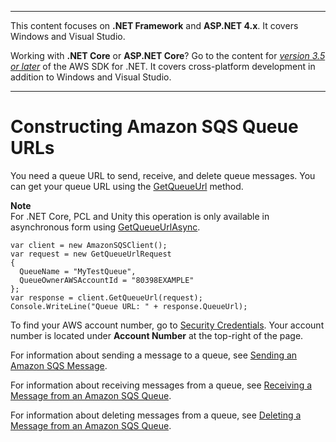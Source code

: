 --------

This content focuses on **\.NET Framework** and **ASP\.NET 4\.x**\. It covers Windows and Visual Studio\.

Working with **\.NET Core** or **ASP\.NET Core**? Go to the content for *[version 3\.5 or later](https://docs.aws.amazon.com/sdk-for-net/latest/developer-guide/welcome.html)* of the AWS SDK for \.NET\. It covers cross\-platform development in addition to Windows and Visual Studio\.

--------

# Constructing Amazon SQS Queue URLs<a name="QueueURL"></a>

You need a queue URL to send, receive, and delete queue messages\. You can get your queue URL using the [GetQueueUrl](https://docs.aws.amazon.com/sdkfornet/v3/apidocs/items/SQS/MSQSGetQueueUrlGetQueueUrlRequest.html) method\.

**Note**  
For \.NET Core, PCL and Unity this operation is only available in asynchronous form using [GetQueueUrlAsync](https://docs.aws.amazon.com/sdkfornet/v3/apidocs/items/SQS/MSQSGetQueueUrlAsyncGetQueueUrlRequestCancellationToken.html)\.

```
var client = new AmazonSQSClient();
var request = new GetQueueUrlRequest
{
  QueueName = "MyTestQueue",
  QueueOwnerAWSAccountId = "80398EXAMPLE"
};
var response = client.GetQueueUrl(request);
Console.WriteLine("Queue URL: " + response.QueueUrl);
```

To find your AWS account number, go to [Security Credentials](https://console.aws.amazon.com/iam/home)\. Your account number is located under **Account Number** at the top\-right of the page\.

For information about sending a message to a queue, see [Sending an Amazon SQS Message](SendMessage.md#send-sqs-message)\.

For information about receiving messages from a queue, see [Receiving a Message from an Amazon SQS Queue](ReceiveMessage.md#receive-sqs-message)\.

For information about deleting messages from a queue, see [Deleting a Message from an Amazon SQS Queue](DeleteMessage.md#delete-sqs-message)\.